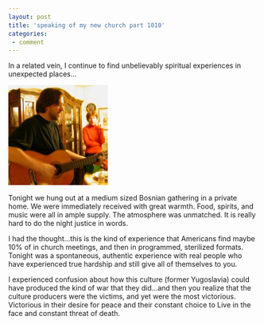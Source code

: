 ```yaml
---
layout: post
title: 'speaking of my new church part 1010'
categories:
 - comment
---
```


In a related vein, I continue to find unbelievably spiritual experiences in unexpected places...

![let me tell you how much this dude can play the fucking guitar. it is unbelievable. really.](/assets/2003/01/guitara1.jpg "let me tell you how much this dude can play the fucking guitar. it is unbelievable. really.")

Tonight we hung out at a medium sized Bosnian gathering in a private home. We were immediately received with great warmth. Food, spirits, and music were all in ample supply. The atmosphere was unmatched. It is really hard to do the night justice in words.

I had the thought...this is the kind of experience that Americans find maybe 10% of in church meetings, and then in programmed, sterilized formats. Tonight was a spontaneous, authentic experience with real people who have experienced true hardship and still give all of themselves to you.

I experienced confusion about how this culture (former Yugoslavia) could have produced the kind of war that they did...and then you realize that the culture producers were the victims, and yet were the most victorious. Victorious in their desire for peace and their constant choice to Live in the face and constant threat of death.
